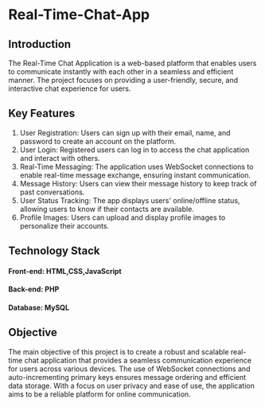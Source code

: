 # Real-Time-Chat-App

## Introduction
The Real-Time Chat Application is a web-based platform that enables users to communicate instantly with each other in a seamless and efficient manner. The project focuses on providing a user-friendly, secure, and interactive chat experience for users.

## Key Features
1. User Registration: Users can sign up with their email, name, and password to create an account on the platform.
2. User Login: Registered users can log in to access the chat application and interact with others.
3. Real-Time Messaging: The application uses WebSocket connections to enable real-time message exchange, ensuring instant communication.
4. Message History: Users can view their message history to keep track of past conversations.
5. User Status Tracking: The app displays users' online/offline status, allowing users to know if their contacts are available.
6. Profile Images: Users can upload and display profile images to personalize their accounts.

## Technology Stack
#### Front-end: HTML,CSS,JavaScript
#### Back-end: PHP
#### Database: MySQL

## Objective
The main objective of this project is to create a robust and scalable real-time chat application that provides a seamless communication experience for users across various devices. The use of WebSocket connections and auto-incrementing primary keys ensures message ordering and efficient data storage. With a focus on user privacy and ease of use, the application aims to be a reliable platform for online communication.


